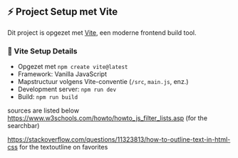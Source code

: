 ## ⚡ Project Setup met Vite

Dit project is opgezet met [Vite](https://vitejs.dev/), een moderne frontend build tool.

### 📁 Vite Setup Details
- Opgezet met `npm create vite@latest`
- Framework: Vanilla JavaScript
- Mapstructuur volgens Vite-conventie (`/src`, `main.js`, enz.)
- Development server: `npm run dev`
- Build: `npm run build`

sources are listed below
https://www.w3schools.com/howto/howto_js_filter_lists.asp (for the searchbar)

https://stackoverflow.com/questions/11323813/how-to-outline-text-in-html-css
for the textoutline on favorites
